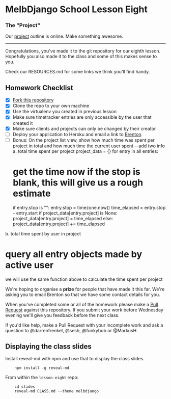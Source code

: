 # MelbDjango School Lesson Eight

### The "Project"

Our [project][project] outline is online. Make something awesome.

---

Congratulations, you've made it to the git repository for our eighth lesson. Hopefully you also made it to the class and some of this makes sense to you.

Check our RESOURCES.md for some links we think you'll find handy.


## Homework Checklist

- [x] [Fork this repository][gh-fork]
- [x] Clone the repo to your own machine
- [x] Use the virtualenv you created in previous lesson
- [x] Make sure timetracker entries are only accessible by the user that created it
- [x] Make sure clients and projects can only be changed by their creator
- [ ] Deploy your application to Heroku and email a link to [Brenton](brenton@commoncode.com.au).
- [ ] Bonus: On the project list view, show how much time was spent per project in total and how much time the current user spent
 --add two info
 a. total time spent per project
project_data = {}
for entry in all entries:
    # get the time now if the stop is blank, this will give us a rough estimate
    if entry.stop is "":
        entry.stop = timezone.now()
    time_elapsed = entry.stop - entry.start
    if project_data[entry.project] is None:
        project_data[entry.project] = time_elapsed
    else:
        project_data[entry.project] += time_elapsed

 b. total time spent by user in project
# query all entry objects made by active user

we will use the same function above to calculate the time spent per project

 
We're hoping to organise a **prize** for people that have made it this far. We're asking you to email Brenton so that we have some contact details for you.

When you've completed some or all of the homework please make a [Pull Request][gh-pr] against this repository. If you submit your work before Wednesday evening we'll give you feedback before the next class.

If you'd like help, make a Pull Request with your incomplete work and ask a question to @darrenfrenkel, @sesh, @funkybob or @MarkusH


## Displaying the class slides

Install reveal-md with npm and use that to display the class slides.

```
    npm install -g reveal-md
```

From within the `lesson-eight` repo:

```
    cd slides
    reveal-md CLASS.md --theme melbdjango
```

[gh-fork]: https://help.github.com/articles/fork-a-repo/
[gh-pr]: https://help.github.com/articles/using-pull-requests/
[project]: https://github.com/MelbDjango/melbdjango-project

